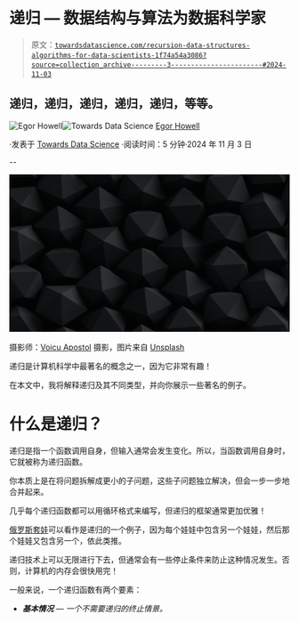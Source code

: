 # 递归 — 数据结构与算法为数据科学家

> 原文：[`towardsdatascience.com/recursion-data-structures-algorithms-for-data-scientists-1f74a54a3086?source=collection_archive---------3-----------------------#2024-11-03`](https://towardsdatascience.com/recursion-data-structures-algorithms-for-data-scientists-1f74a54a3086?source=collection_archive---------3-----------------------#2024-11-03)

## 递归，递归，递归，递归，递归，等等。

[](https://medium.com/@egorhowell?source=post_page---byline--1f74a54a3086--------------------------------)![Egor Howell](https://medium.com/@egorhowell?source=post_page---byline--1f74a54a3086--------------------------------)[](https://towardsdatascience.com/?source=post_page---byline--1f74a54a3086--------------------------------)![Towards Data Science](https://towardsdatascience.com/?source=post_page---byline--1f74a54a3086--------------------------------) [Egor Howell](https://medium.com/@egorhowell?source=post_page---byline--1f74a54a3086--------------------------------)

·发表于 [Towards Data Science](https://towardsdatascience.com/?source=post_page---byline--1f74a54a3086--------------------------------) ·阅读时间：5 分钟·2024 年 11 月 3 日

--

![](img/93d128b8dc4f8f1e838c2bd0031bab27.png)

摄影师：[Voicu Apostol](https://unsplash.com/@cerpow?utm_source=medium&utm_medium=referral) 摄影，图片来自 [Unsplash](https://unsplash.com/?utm_source=medium&utm_medium=referral)

递归是计算机科学中最著名的概念之一，因为它非常有趣！

在本文中，我将解释递归及其不同类型，并向你展示一些著名的例子。

# 什么是递归？

递归是指一个函数调用自身，但输入通常会发生变化。所以，当函数调用自身时，它就被称为递归函数。

你本质上是在将问题拆解成更小的子问题，这些子问题独立解决，但会一步一步地合并起来。

几乎每个递归函数都可以用循环格式来编写，但递归的框架通常更加优雅！

[俄罗斯套娃](https://en.wikipedia.org/wiki/Matryoshka_doll)可以看作是递归的一个例子，因为每个娃娃中包含另一个娃娃，然后那个娃娃又包含另一个，依此类推。

递归技术上可以无限进行下去，但通常会有一些停止条件来防止这种情况发生。否则，计算机的内存会很快用完！

一般来说，一个递归函数有两个要素：

+   ***基本情况*** *— 一个不需要递归的终止情景。*
